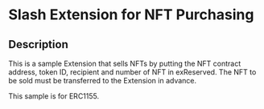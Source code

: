# Slash Extension for NFT Purchasing

## Description
This is a sample Extension that sells NFTs by putting the NFT contract address, token ID, recipient and number of NFT in exReserved.
The NFT to be sold must be transferred to the Extension in advance.

This sample is for ERC1155.
